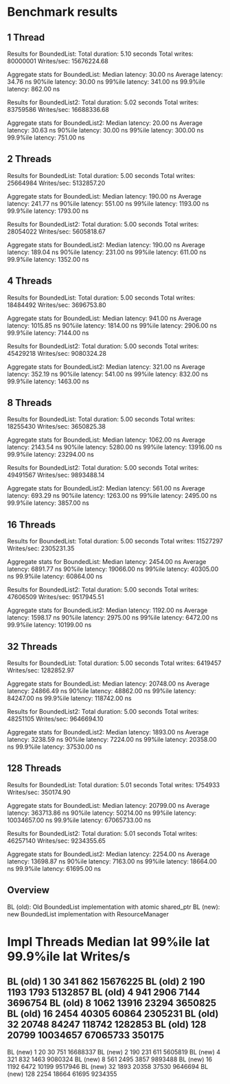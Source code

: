# Benchmark results

## 1 Thread

Results for BoundedList:
  Total duration: 5.10 seconds
  Total writes: 80000001
  Writes/sec: 15676224.68

Aggregate stats for BoundedList:
  Median latency: 30.00 ns
  Average latency: 34.76 ns
  90%ile latency: 30.00 ns
  99%ile latency: 341.00 ns
  99.9%ile latency: 862.00 ns

Results for BoundedList2:
  Total duration: 5.02 seconds
  Total writes: 83759586
  Writes/sec: 16688336.68

Aggregate stats for BoundedList2:
  Median latency: 20.00 ns
  Average latency: 30.63 ns
  90%ile latency: 30.00 ns
  99%ile latency: 300.00 ns
  99.9%ile latency: 751.00 ns

## 2 Threads

Results for BoundedList:
  Total duration: 5.00 seconds
  Total writes: 25664984
  Writes/sec: 5132857.20

Aggregate stats for BoundedList:
  Median latency: 190.00 ns
  Average latency: 241.77 ns
  90%ile latency: 551.00 ns
  99%ile latency: 1193.00 ns
  99.9%ile latency: 1793.00 ns

Results for BoundedList2:
  Total duration: 5.00 seconds
  Total writes: 28054022
  Writes/sec: 5605818.67

Aggregate stats for BoundedList2:
  Median latency: 190.00 ns
  Average latency: 189.04 ns
  90%ile latency: 231.00 ns
  99%ile latency: 611.00 ns
  99.9%ile latency: 1352.00 ns

## 4 Threads

Results for BoundedList:
  Total duration: 5.00 seconds
  Total writes: 18484492
  Writes/sec: 3696753.80

Aggregate stats for BoundedList:
  Median latency: 941.00 ns
  Average latency: 1015.85 ns
  90%ile latency: 1814.00 ns
  99%ile latency: 2906.00 ns
  99.9%ile latency: 7144.00 ns

Results for BoundedList2:
  Total duration: 5.00 seconds
  Total writes: 45429218
  Writes/sec: 9080324.28

Aggregate stats for BoundedList2:
  Median latency: 321.00 ns
  Average latency: 352.19 ns
  90%ile latency: 541.00 ns
  99%ile latency: 832.00 ns
  99.9%ile latency: 1463.00 ns

## 8 Threads

Results for BoundedList:
  Total duration: 5.00 seconds
  Total writes: 18255430
  Writes/sec: 3650825.38

Aggregate stats for BoundedList:
  Median latency: 1062.00 ns
  Average latency: 2143.54 ns
  90%ile latency: 5280.00 ns
  99%ile latency: 13916.00 ns
  99.9%ile latency: 23294.00 ns

Results for BoundedList2:
  Total duration: 5.00 seconds
  Total writes: 49491567
  Writes/sec: 9893488.14

Aggregate stats for BoundedList2:
  Median latency: 561.00 ns
  Average latency: 693.29 ns
  90%ile latency: 1263.00 ns
  99%ile latency: 2495.00 ns
  99.9%ile latency: 3857.00 ns

## 16 Threads

Results for BoundedList:
  Total duration: 5.00 seconds
  Total writes: 11527297
  Writes/sec: 2305231.35

Aggregate stats for BoundedList:
  Median latency: 2454.00 ns
  Average latency: 6891.77 ns
  90%ile latency: 19066.00 ns
  99%ile latency: 40305.00 ns
  99.9%ile latency: 60864.00 ns

Results for BoundedList2:
  Total duration: 5.00 seconds
  Total writes: 47606509
  Writes/sec: 9517945.51

Aggregate stats for BoundedList2:
  Median latency: 1192.00 ns
  Average latency: 1598.17 ns
  90%ile latency: 2975.00 ns
  99%ile latency: 6472.00 ns
  99.9%ile latency: 10199.00 ns

## 32 Threads

Results for BoundedList:
  Total duration: 5.00 seconds
  Total writes: 6419457
  Writes/sec: 1282852.97

Aggregate stats for BoundedList:
  Median latency: 20748.00 ns
  Average latency: 24866.49 ns
  90%ile latency: 48862.00 ns
  99%ile latency: 84247.00 ns
  99.9%ile latency: 118742.00 ns

Results for BoundedList2:
  Total duration: 5.00 seconds
  Total writes: 48251105
  Writes/sec: 9646694.10

Aggregate stats for BoundedList2:
  Median latency: 1893.00 ns
  Average latency: 3238.59 ns
  90%ile latency: 7224.00 ns
  99%ile latency: 20358.00 ns
  99.9%ile latency: 37530.00 ns

## 128 Threads

Results for BoundedList:
  Total duration: 5.01 seconds
  Total writes: 1754933
  Writes/sec: 350174.90

Aggregate stats for BoundedList:
  Median latency: 20799.00 ns
  Average latency: 363713.86 ns
  90%ile latency: 50214.00 ns
  99%ile latency: 10034657.00 ns
  99.9%ile latency: 67065733.00 ns

Results for BoundedList2:
  Total duration: 5.01 seconds
  Total writes: 46257140
  Writes/sec: 9234355.65

Aggregate stats for BoundedList2:
  Median latency: 2254.00 ns
  Average latency: 13698.87 ns
  90%ile latency: 7163.00 ns
  99%ile latency: 18664.00 ns
  99.9%ile latency: 61695.00 ns


## Overview

BL (old): Old BoundedList implementation with atomic shared_ptr
BL (new): new BoundedList implementation with ResourceManager

Impl        Threads     Median lat  99%ile lat  99.9%ile lat    Writes/s
==========================================================================
BL (old)    1           30          341         862             15676225
BL (old)    2           190         1193        1793            5132857
BL (old)    4           941         2906        7144            3696754
BL (old)    8           1062        13916       23294           3650825
BL (old)    16          2454        40305       60864           2305231
BL (old)    32          20748       84247       118742          1282853
BL (old)    128         20799       10034657    67065733        350175
---------------------------------------------------------------------------
BL (new)    1           20          30          751             16688337
BL (new)    2           190         231         611             5605819
BL (new)    4           321         832         1463            9080324
BL (new)    8           561         2495        3857            9893488
BL (new)    16          1192        6472        10199           9517946
BL (new)    32          1893        20358       37530           9646694
BL (new)    128         2254        18664       61695           9234355

